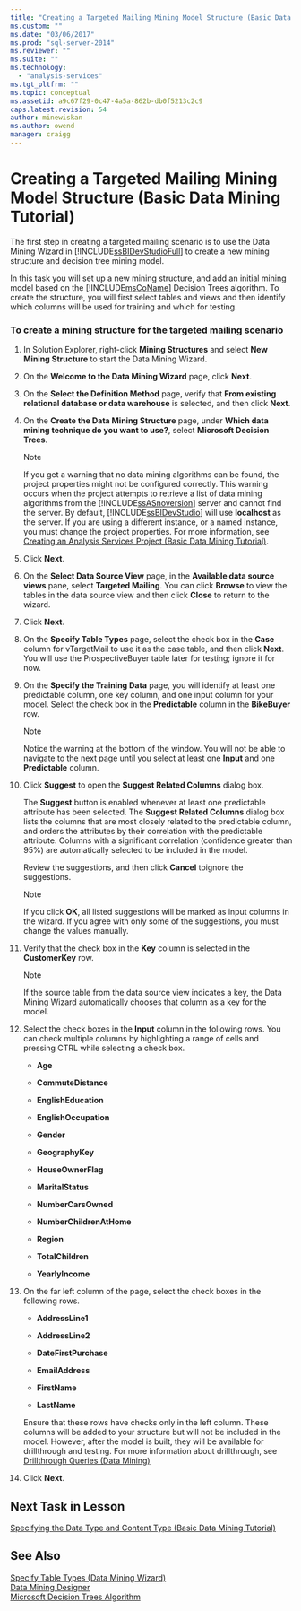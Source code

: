 ```yaml
---
title: "Creating a Targeted Mailing Mining Model Structure (Basic Data Mining Tutorial) | Microsoft Docs"
ms.custom: ""
ms.date: "03/06/2017"
ms.prod: "sql-server-2014"
ms.reviewer: ""
ms.suite: ""
ms.technology: 
  - "analysis-services"
ms.tgt_pltfrm: ""
ms.topic: conceptual
ms.assetid: a9c67f29-0c47-4a5a-862b-db0f5213c2c9
caps.latest.revision: 54
author: minewiskan
ms.author: owend
manager: craigg
---
```

# Creating a Targeted Mailing Mining Model Structure (Basic Data Mining Tutorial)
  The first step in creating a targeted mailing scenario is to use the Data Mining Wizard in [!INCLUDE[ssBIDevStudioFull](../includes/ssbidevstudiofull-md.md)] to create a new mining structure and decision tree mining model.  
  
 In this task you will set up a new mining structure, and add an initial mining model based on the [!INCLUDE[msCoName](../includes/msconame-md.md)] Decision Trees algorithm. To create the structure, you will first select tables and views and then identify which columns will be used for training and which for testing.  
  
### To create a mining structure for the targeted mailing scenario  
  
1.  In Solution Explorer, right-click **Mining Structures** and select **New Mining Structure** to start the Data Mining Wizard.  
  
2.  On the **Welcome to the Data Mining Wizard** page, click **Next**.  
  
3.  On the **Select the Definition Method** page, verify that **From existing relational database or data warehouse** is selected, and then click **Next**.  
  
4.  On the **Create the Data Mining Structure** page, under **Which data mining technique do you want to use?**, select **Microsoft Decision Trees**.  
  
    > [!NOTE]  
    >  If you get a warning that no data mining algorithms can be found, the project properties might not be configured correctly. This warning occurs when the project attempts to retrieve a list of data mining algorithms from the [!INCLUDE[ssASnoversion](../includes/ssasnoversion-md.md)] server and cannot find the server. By default, [!INCLUDE[ssBIDevStudio](../includes/ssbidevstudio-md.md)] will use **localhost** as the server. If you are using a different instance, or a named instance, you must change the project properties. For more information, see [Creating an Analysis Services Project &#40;Basic Data Mining Tutorial&#41;](../../2014/tutorials/creating-an-analysis-services-project-basic-data-mining-tutorial.md).  
  
5.  Click **Next**.  
  
6.  On the **Select Data Source View** page, in the **Available data source views** pane, select **Targeted Mailing**. You can click **Browse** to view the tables in the data source view and then click **Close** to return to the wizard.  
  
7.  Click **Next**.  
  
8.  On the **Specify Table Types** page, select the check box in the **Case** column for vTargetMail to use it as the case table, and then click **Next**. You will use the ProspectiveBuyer table later for testing; ignore it for now.  
  
9. On the **Specify the Training Data** page, you will identify at least one predictable column, one key column, and one input column for your model. Select the check box in the **Predictable** column in the **BikeBuyer** row.  
  
    > [!NOTE]  
    >  Notice the warning at the bottom of the window. You will not be able to navigate to the next page until you select at least one **Input** and one **Predictable** column.  
  
10. Click **Suggest** to open the **Suggest Related Columns** dialog box.  
  
     The **Suggest** button is enabled whenever at least one predictable attribute has been selected. The **Suggest Related Columns** dialog box lists the columns that are most closely related to the predictable column, and orders the attributes by their correlation with the predictable attribute. Columns with a significant correlation (confidence greater than 95%) are automatically selected to be included in the model.  
  
     Review the suggestions, and then click **Cancel** toignore the suggestions.  
  
    > [!NOTE]  
    >  If you click **OK**, all listed suggestions will be marked as input columns in the wizard. If you agree with only some of the suggestions, you must change the values manually.  
  
11. Verify that the check box in the **Key** column is selected in the **CustomerKey** row.  
  
    > [!NOTE]  
    >  If the source table from the data source view indicates a key, the Data Mining Wizard automatically chooses that column as a key for the model.  
  
12. Select the check boxes in the **Input** column in the following rows. You can check multiple columns by highlighting a range of cells and pressing CTRL while selecting a check box.  
  
    -   **Age**  
  
    -   **CommuteDistance**  
  
    -   **EnglishEducation**  
  
    -   **EnglishOccupation**  
  
    -   **Gender**  
  
    -   **GeographyKey**  
  
    -   **HouseOwnerFlag**  
  
    -   **MaritalStatus**  
  
    -   **NumberCarsOwned**  
  
    -   **NumberChildrenAtHome**  
  
    -   **Region**  
  
    -   **TotalChildren**  
  
    -   **YearlyIncome**  
  
13. On the far left column of the page, select the check boxes in the following rows.  
  
    -   **AddressLine1**  
  
    -   **AddressLine2**  
  
    -   **DateFirstPurchase**  
  
    -   **EmailAddress**  
  
    -   **FirstName**  
  
    -   **LastName**  
  
     Ensure that these rows have checks only in the left column. These columns will be added to your structure but will not be included in the model. However, after the model is built, they will be available for drillthrough and testing. For more information about drillthrough, see [Drillthrough Queries &#40;Data Mining&#41;](../../2014/analysis-services/data-mining/drillthrough-queries-data-mining.md)  
  
14. Click **Next**.  
  
## Next Task in Lesson  
 [Specifying the Data Type and Content Type &#40;Basic Data Mining Tutorial&#41;](../../2014/tutorials/specifying-the-data-type-and-content-type-basic-data-mining-tutorial.md)  
  
## See Also  
 [Specify Table Types &#40;Data Mining Wizard&#41;](../../2014/analysis-services/specify-table-types-data-mining-wizard.md)   
 [Data Mining Designer](../../2014/analysis-services/data-mining/data-mining-designer.md)   
 [Microsoft Decision Trees Algorithm](../../2014/analysis-services/data-mining/microsoft-decision-trees-algorithm.md)  
  
  
